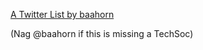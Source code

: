 <a class="twitter-timeline" data-dnt="true" href="https://twitter.com/baahorn/lists/uk-hacksocs?ref_src=twsrc%5Etfw">A Twitter List by baahorn</a> <script async src="https://platform.twitter.com/widgets.js" charset="utf-8"></script>


(Nag @baahorn if this is missing a TechSoc)
